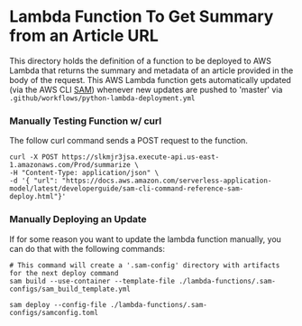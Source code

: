 # Lambda Function To Get Summary from an Article URL

This directory holds the definition of a function to be deployed to AWS Lambda that returns the summary and metadata of an article provided in the body of the request.
This AWS Lambda function gets automatically updated (via the AWS CLI [SAM](https://docs.aws.amazon.com/serverless-application-model/latest/developerguide/serverless-sam-reference.html)) whenever new updates are pushed to 'master' via `.github/workflows/python-lambda-deployment.yml`

### Manually Testing Function w/ curl
The follow curl command sends a POST request to the function.

```
curl -X POST https://slkmjr3jsa.execute-api.us-east-1.amazonaws.com/Prod/summarize \
-H "Content-Type: application/json" \
-d '{ "url": "https://docs.aws.amazon.com/serverless-application-model/latest/developerguide/sam-cli-command-reference-sam-deploy.html"}'
```

### Manually Deploying an Update
If for some reason you want to update the lambda function manually, you can do that with the following commands:

```
# This command will create a '.sam-config' directory with artifacts for the next deploy command
sam build --use-container --template-file ./lambda-functions/.sam-configs/sam_build_template.yml

sam deploy --config-file ./lambda-functions/.sam-configs/samconfig.toml
```